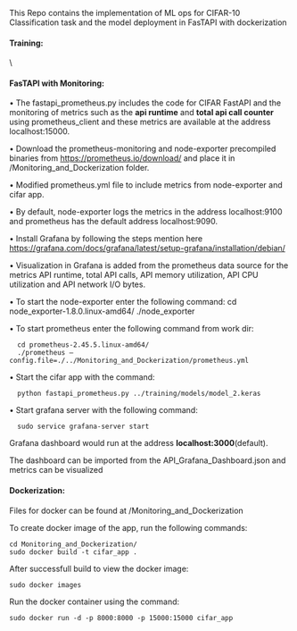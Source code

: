 This Repo contains the implementation of ML ops for CIFAR-10 Classification task and the model deployment in FasTAPI with dockerization

#### Training:
\\


#### FasTAPI with Monitoring:

• The fastapi_prometheus.py includes the code for CIFAR FastAPI and the monitoring of metrics such as the __api runtime__ and __total api call counter__ using prometheus_client and these metrics are available at the address localhost:15000.

• Download the prometheus-monitoring and node-exporter precompiled binaries from https://prometheus.io/download/ and place it in /Monitoring_and_Dockerization folder.

• Modified prometheus.yml file to include metrics from node-exporter and cifar app. 

• By default, node-exporter logs the metrics in the address localhost:9100 and prometheus has the default address localhost:9090.

• Install Grafana by following the steps mention here https://grafana.com/docs/grafana/latest/setup-grafana/installation/debian/

• Visualization in Grafana is added from the prometheus data source for the metrics API runtime, total API calls, API memory utilization, API CPU utilization and API network I/O bytes.

• To start the node-exporter enter the following command:
        cd node_exporter-1.8.0.linux-amd64/ 
        ./node_exporter

• To start prometheus enter the following command from work dir:

      cd prometheus-2.45.5.linux-amd64/
      ./prometheus –config.file=./../Monitoring_and_Dockerization/prometheus.yml

• Start the cifar app with the command:

      python fastapi_prometheus.py ../training/models/model_2.keras

• Start grafana server with the following command:

      sudo service grafana-server start

Grafana dashboard would run at the address __localhost:3000__(default).

The dashboard can be imported from the API_Grafana_Dashboard.json and metrics can be visualized 


#### Dockerization:

Files for docker can be found at /Monitoring_and_Dockerization

To create docker image of the app, run the following commands:

    cd Monitoring_and_Dockerization/
    sudo docker build -t cifar_app .

After successfull build to view the docker image:

    sudo docker images
  
Run the docker container using the command:

    sudo docker run -d -p 8000:8000 -p 15000:15000 cifar_app
